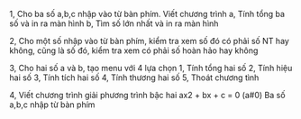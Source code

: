 1, Cho ba số a,b,c nhập vào từ bàn phím. Viết chương trình a, Tính tổng ba số và in ra màn hình b, Tìm số lớn nhất và in
ra màn hình

2, Cho một số nhập vào từ bàn phím, kiểm tra xem số đó có phải số NT hay không, cũng là số đó, kiểm tra xem có phải số
hoàn hảo hay không

3, Cho hai số a và b, tạo menu với 4 lựa chọn 1, Tính tổng hai số 2, Tính hiệu hai số 3, Tính tích hai số 4, Tính thương
hai số 5, Thoát chương tình

4, Viết chương trình giải phương trình bậc hai ax2 + bx + c = 0 (a#0)
Ba số a,b,c nhập từ bàn phím